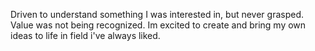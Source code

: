 Driven to understand something I was interested in, but never grasped.
Value was not being recognized.
Im excited to create and bring my own ideas to life in field i've always liked.
